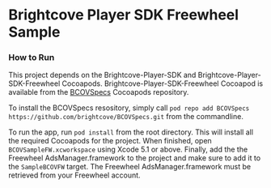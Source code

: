 Brightcove Player SDK Freewheel Sample
====================

### How to Run
This project depends on the Brightcove-Player-SDK and Brightcove-Player-SDK-Freewheel Cocoapods.  Brightcove-Player-SDK-Freewheel Cocoapod is available from the [BCOVSpecs](https://github.com/brightcove/BCOVSpecs) Cocoapods repository.

To install the BCOVSpecs resository, simply call `pod repo add BCOVSpecs https://github.com/brightcove/BCOVSpecs.git` from the commandline.

To run the app, run `pod install` from the root directory. This will install all the required Cocoapods for the project. When finished, open `BCOVSampleFW.xcworkspace` using Xcode 5.1 or above.  Finally, add the the Freewheel AdsManager.framework to the project and make sure to add it to the `SampleBCOVFW` target. The Freewheel AdsManager.framework must be retrieved from your Freewheel account.

